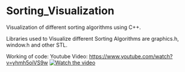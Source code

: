 # Sorting_Visualization
Visualization of different sorting algorithms using C++.

Libraries used to Visualize different Sorting Algorithms are graphics.h, window.h and other STL.

Working of code:
Youtube Video: https://www.youtube.com/watch?v=yhmh5oiVS9w
[![Watch the video](https://drive.google.com/open?id=1acKJ_4vAegHcDbPLmf3TFrdeVwRoCifA)](https://www.youtube.com/watch?v=yhmh5oiVS9w)


